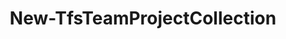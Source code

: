 ﻿---
title: New-TfsTeamProjectCollection
breadcrumbs: [ "TeamProjectCollection" ]
parent: "TeamProjectCollection"
description: "Creates a new team project collection. "
remarks: 
parameterSets: 
  "_All_": [ Collection, ConnectionString, DatabaseName, DatabaseServer, Default, Description, InitialState, Passthru, PollingInterval, Server, Timeout, UseExistingDatabase ] 
  "Use database server":  
    Collection: 
      type: "object"  
      position: "0"  
      required: true  
    DatabaseServer: 
      type: "string"  
      required: true  
    DatabaseName: 
      type: "string"  
    Default: 
      type: "SwitchParameter"  
    Description: 
      type: "string"  
    InitialState: 
      type: "string"  
    Passthru: 
      type: "SwitchParameter"  
    PollingInterval: 
      type: "int"  
    Server: 
      type: "object"  
    Timeout: 
      type: "TimeSpan"  
    UseExistingDatabase: 
      type: "SwitchParameter"  
  "Use connection string":  
    Collection: 
      type: "object"  
      position: "0"  
      required: true  
    ConnectionString: 
      type: "string"  
      required: true  
    Default: 
      type: "SwitchParameter"  
    Description: 
      type: "string"  
    InitialState: 
      type: "string"  
    Passthru: 
      type: "SwitchParameter"  
    PollingInterval: 
      type: "int"  
    Server: 
      type: "object"  
    Timeout: 
      type: "TimeSpan"  
    UseExistingDatabase: 
      type: "SwitchParameter" 
parameters: 
  - name: "Collection" 
    description: "Specifies the name of the team project collection to create. " 
    required: true 
    globbing: false 
    pipelineInput: "true (ByValue)" 
    position: 0 
    type: "object" 
    aliases: [ Name ] 
  - name: "Name" 
    description: "Specifies the name of the team project collection to create. This is an alias of the Collection parameter." 
    required: true 
    globbing: false 
    pipelineInput: "true (ByValue)" 
    position: 0 
    type: "object" 
    aliases: [ Name ] 
  - name: "Description" 
    description: "Specifies the description of the team project collection. " 
    globbing: false 
    type: "string" 
  - name: "DatabaseServer" 
    description: "Specifies the name of the SQL Server for hosting the team project collection database. " 
    required: true 
    globbing: false 
    type: "string" 
  - name: "DatabaseName" 
    description: "Specifies the name of the team project collection database. " 
    globbing: false 
    type: "string" 
  - name: "ConnectionString" 
    description: "Specifies the connection string for the team project collection. " 
    required: true 
    globbing: false 
    type: "string" 
  - name: "Default" 
    description: "Specifies whether new the team project collection should become the default collection. " 
    globbing: false 
    type: "SwitchParameter" 
    defaultValue: "False" 
  - name: "UseExistingDatabase" 
    description: "Specifies whether to use an existing database for the team project collection. " 
    globbing: false 
    type: "SwitchParameter" 
    defaultValue: "False" 
  - name: "InitialState" 
    description: "Specifies the initial state of the team project collection. This allows you to create a collection in a stopped state when needed. " 
    globbing: false 
    type: "string" 
    defaultValue: "Started" 
  - name: "PollingInterval" 
    description: "Specifies the frequency (in seconds) at which the command will check whether the creation is completed. " 
    globbing: false 
    type: "int" 
    defaultValue: "5" 
  - name: "Timeout" 
    description: "Specifies the timeout to wait for the operation to complete. When omitted, will wait indefinitely until the operation completes. " 
    globbing: false 
    type: "TimeSpan" 
    defaultValue: "10675199.02:48:05.4775807" 
  - name: "Passthru" 
    description: "Returns the results of the command. By default, this cmdlet does not generate any output. " 
    globbing: false 
    type: "SwitchParameter" 
    defaultValue: "False" 
  - name: "Server" 
    description: "Specifies the URL to the Team Foundation Server to connect to, a TfsConfigurationServer object (Windows PowerShell only), or a VssConnection object. When omitted, it defaults to the connection set by Connect-TfsConfiguration (if any). For more details, see the Get-TfsConfigurationServer cmdlet. " 
    globbing: false 
    type: "object"
inputs: 
  - type: "System.Object" 
    description: "Specifies the name of the team project collection to create. "
outputs: 
  - type: "TfsCmdlets.Models.Connection" 
    description: 
notes: 
relatedLinks: 
  - text: "Online Version:" 
    uri: "https://tfscmdlets.dev/docs/cmdlets/TeamProjectCollection/New-TfsTeamProjectCollection"
aliases: 
examples: 
---

